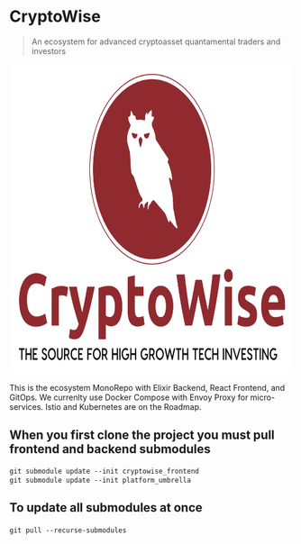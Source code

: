 # CryptoWise
> An ecosystem for advanced cryptoasset quantamental traders and investors

<!-- ![](./docs/assets/particle-background.gif) -->
<img src="./misc/media/color_logo_with_background.png" width="100%" height="550">

This is the ecosystem MonoRepo with Elixir Backend, React Frontend, and GitOps. We currenlty use Docker Compose with Envoy Proxy for micro-services. Istio and Kubernetes are on the Roadmap.

## When you first clone the project you must pull frontend and backend submodules
```
git submodule update --init cryptowise_frontend
git submodule update --init platform_umbrella
```

## To update all submodules at once
`git pull --recurse-submodules`

